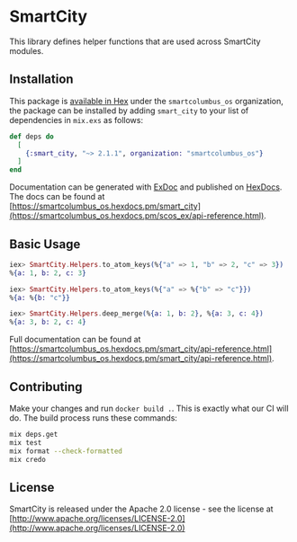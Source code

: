 # SmartCity

This library defines helper functions that are used across SmartCity modules.

## Installation

This package is [available in Hex](https://hex.pm/docs/publish) under the `smartcolumbus_os` organization, the package can be installed
by adding `smart_city` to your list of dependencies in `mix.exs` as follows:

```elixir
def deps do
  [
    {:smart_city, "~> 2.1.1", organization: "smartcolumbus_os"}
  ]
end
```

Documentation can be generated with [ExDoc](https://github.com/elixir-lang/ex_doc)
and published on [HexDocs](https://hexdocs.pm). The docs can
be found at [https://smartcolumbus_os.hexdocs.pm/smart_city](https://smartcolumbus_os.hexdocs.pm/scos_ex/api-reference.html).

## Basic Usage

```elixir
iex> SmartCity.Helpers.to_atom_keys(%{"a" => 1, "b" => 2, "c" => 3})
%{a: 1, b: 2, c: 3}

iex> SmartCity.Helpers.to_atom_keys(%{"a" => %{"b" => "c"}})
%{a: %{b: "c"}}

iex> SmartCity.Helpers.deep_merge(%{a: 1, b: 2}, %{a: 3, c: 4})
%{a: 3, b: 2, c: 4}
```

Full documentation can be found at [https://smartcolumbus_os.hexdocs.pm/smart_city/api-reference.html](https://smartcolumbus_os.hexdocs.pm/smart_city/api-reference.html).

## Contributing

Make your changes and run `docker build .`. This is exactly what our CI will do. The build process runs these commands:

```bash
mix deps.get
mix test
mix format --check-formatted
mix credo
```

## License

SmartCity is released under the Apache 2.0 license - see the license at [http://www.apache.org/licenses/LICENSE-2.0](http://www.apache.org/licenses/LICENSE-2.0)
